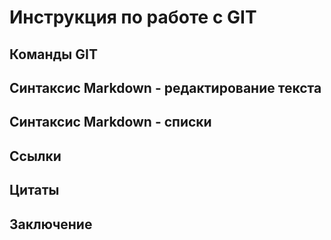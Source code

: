 # Инструкция по работе с GIT

## Команды GIT

## Синтаксис Markdown - редактирование текста


## Синтаксис Markdown - списки

## Ссылки

## Цитаты


## Заключение